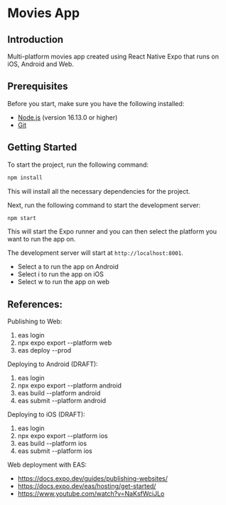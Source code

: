# Movies App

## Introduction

Multi-platform movies app created using React Native Expo that runs on iOS, Android and Web.

## Prerequisites

Before you start, make sure you have the following installed:

- [Node.js](https://nodejs.org/en/download/) (version 16.13.0 or higher)
- [Git](https://git-scm.com/downloads)

## Getting Started

To start the project, run the following command:

```bash
npm install
```

This will install all the necessary dependencies for the project.

Next, run the following command to start the development server:

```bash
npm start
```

This will start the Expo runner and you can then select the platform you want to run the app on.

The development server will start at `http://localhost:8001`.

- Select a to run the app on Android
- Select i to run the app on iOS
- Select w to run the app on web

## References:

Publishing to Web:

1. eas login
2. npx expo export --platform web
3. eas deploy --prod

Deploying to Android (DRAFT):

1. eas login
2. npx expo export --platform android
3. eas build --platform android
4. eas submit --platform android

Deploying to iOS (DRAFT):

1. eas login
2. npx expo export --platform ios
3. eas build --platform ios
4. eas submit --platform ios

Web deployment with EAS:

- https://docs.expo.dev/guides/publishing-websites/
- https://docs.expo.dev/eas/hosting/get-started/
- https://www.youtube.com/watch?v=NaKsfWciJLo
